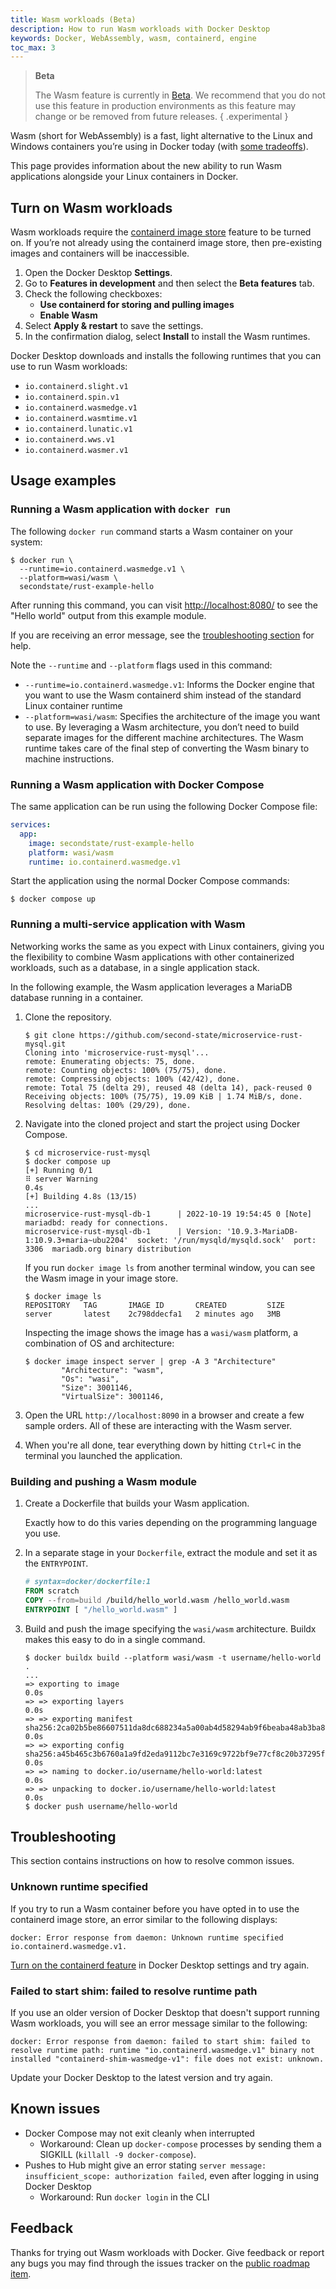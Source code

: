 ```yaml
---
title: Wasm workloads (Beta)
description: How to run Wasm workloads with Docker Desktop
keywords: Docker, WebAssembly, wasm, containerd, engine
toc_max: 3
---
```


> **Beta**
>
> The Wasm feature is currently in [Beta](../release-lifecycle.md/#beta).
> We recommend that you do not use this feature in production environments as
> this feature may change or be removed from future releases.
{ .experimental }

Wasm (short for WebAssembly) is a fast, light alternative to the Linux and
Windows containers you’re using in Docker today (with
[some tradeoffs](https://www.docker.com/blog/docker-wasm-technical-preview/)).

This page provides information about the new ability to run Wasm applications
alongside your Linux containers in Docker.

## Turn on Wasm workloads

Wasm workloads require the [containerd image store](containerd.md)
feature to be turned on. If you’re not already using the containerd image store,
then pre-existing images and containers will be inaccessible.

1. Open the Docker Desktop **Settings**.
2. Go to **Features in development** and then select the **Beta features** tab.
3. Check the following checkboxes:
   - **Use containerd for storing and pulling images**
   - **Enable Wasm**
4. Select **Apply & restart** to save the settings.
5. In the confirmation dialog, select **Install** to install the Wasm runtimes.

Docker Desktop downloads and installs the following runtimes that you can use
to run Wasm workloads:

- `io.containerd.slight.v1`
- `io.containerd.spin.v1`
- `io.containerd.wasmedge.v1`
- `io.containerd.wasmtime.v1`
- `io.containerd.lunatic.v1`
- `io.containerd.wws.v1`
- `io.containerd.wasmer.v1`

## Usage examples

### Running a Wasm application with `docker run`

The following `docker run` command starts a Wasm container on your system:

```console
$ docker run \
  --runtime=io.containerd.wasmedge.v1 \
  --platform=wasi/wasm \
  secondstate/rust-example-hello
```

After running this command, you can visit [http://localhost:8080/](http://localhost:8080/) to see the "Hello world" output from this example module.

If you are receiving an error message, see the [troubleshooting section](#troubleshooting) for help.

Note the `--runtime` and `--platform` flags used in this command:

- `--runtime=io.containerd.wasmedge.v1`: Informs the Docker engine that you want
  to use the Wasm containerd shim instead of the standard Linux container
  runtime
- `--platform=wasi/wasm`: Specifies the architecture of the image you want to
  use. By leveraging a Wasm architecture, you don’t need to build separate
  images for the different machine architectures. The Wasm runtime takes care of
  the final step of converting the Wasm binary to machine instructions.

### Running a Wasm application with Docker Compose

The same application can be run using the following Docker Compose file:

```yaml
services:
  app:
    image: secondstate/rust-example-hello
    platform: wasi/wasm
    runtime: io.containerd.wasmedge.v1
```

Start the application using the normal Docker Compose commands:

   ```console
   $ docker compose up
   ```

### Running a multi-service application with Wasm

Networking works the same as you expect with Linux containers, giving you the
flexibility to combine Wasm applications with other containerized workloads,
such as a database, in a single application stack.

In the following example, the Wasm application leverages a MariaDB database
running in a container.

1. Clone the repository.

   ```console
   $ git clone https://github.com/second-state/microservice-rust-mysql.git
   Cloning into 'microservice-rust-mysql'...
   remote: Enumerating objects: 75, done.
   remote: Counting objects: 100% (75/75), done.
   remote: Compressing objects: 100% (42/42), done.
   remote: Total 75 (delta 29), reused 48 (delta 14), pack-reused 0
   Receiving objects: 100% (75/75), 19.09 KiB | 1.74 MiB/s, done.
   Resolving deltas: 100% (29/29), done.
   ```

2. Navigate into the cloned project and start the project using Docker Compose.

   ```console
   $ cd microservice-rust-mysql
   $ docker compose up
   [+] Running 0/1
   ⠿ server Warning                                                                                                  0.4s
   [+] Building 4.8s (13/15)
   ...
   microservice-rust-mysql-db-1      | 2022-10-19 19:54:45 0 [Note] mariadbd: ready for connections.
   microservice-rust-mysql-db-1      | Version: '10.9.3-MariaDB-1:10.9.3+maria~ubu2204'  socket: '/run/mysqld/mysqld.sock'  port: 3306  mariadb.org binary distribution
   ```

   If you run `docker image ls` from another terminal window, you can see the
   Wasm image in your image store.

   ```console
   $ docker image ls
   REPOSITORY   TAG       IMAGE ID       CREATED         SIZE
   server       latest    2c798ddecfa1   2 minutes ago   3MB
   ```

   Inspecting the image shows the image has a `wasi/wasm` platform, a
   combination of OS and architecture:

   ```console
   $ docker image inspect server | grep -A 3 "Architecture"
           "Architecture": "wasm",
           "Os": "wasi",
           "Size": 3001146,
           "VirtualSize": 3001146,
   ```

3. Open the URL `http://localhost:8090` in a browser and create a few sample
   orders. All of these are interacting with the Wasm server.

4. When you're all done, tear everything down by hitting `Ctrl+C` in the
   terminal you launched the application.

### Building and pushing a Wasm module

1. Create a Dockerfile that builds your Wasm application.

   Exactly how to do this varies depending on the programming language you use.

2. In a separate stage in your `Dockerfile`, extract the module and set it as
   the `ENTRYPOINT`.

   ```dockerfile
   # syntax=docker/dockerfile:1
   FROM scratch
   COPY --from=build /build/hello_world.wasm /hello_world.wasm
   ENTRYPOINT [ "/hello_world.wasm" ]
   ```

3. Build and push the image specifying the `wasi/wasm` architecture. Buildx
   makes this easy to do in a single command.

   ```console
   $ docker buildx build --platform wasi/wasm -t username/hello-world .
   ...
   => exporting to image                                                                             0.0s
   => => exporting layers                                                                            0.0s
   => => exporting manifest sha256:2ca02b5be86607511da8dc688234a5a00ab4d58294ab9f6beaba48ab3ba8de56  0.0s
   => => exporting config sha256:a45b465c3b6760a1a9fd2eda9112bc7e3169c9722bf9e77cf8c20b37295f954b    0.0s
   => => naming to docker.io/username/hello-world:latest                                            0.0s
   => => unpacking to docker.io/username/hello-world:latest                                         0.0s
   $ docker push username/hello-world
   ```

## Troubleshooting

This section contains instructions on how to resolve common issues.

### Unknown runtime specified

If you try to run a Wasm container before you have opted in to use the
containerd image store, an error similar to the following displays:

```text
docker: Error response from daemon: Unknown runtime specified io.containerd.wasmedge.v1.
```

[Turn on the containerd feature](containerd.md#turn-on-the-containerd-image-store-feature)
in Docker Desktop settings and try again.

### Failed to start shim: failed to resolve runtime path

If you use an older version of Docker Desktop that doesn't support running Wasm
workloads, you will see an error message similar to the following:

```text
docker: Error response from daemon: failed to start shim: failed to resolve runtime path: runtime "io.containerd.wasmedge.v1" binary not installed "containerd-shim-wasmedge-v1": file does not exist: unknown.
```

Update your Docker Desktop to the latest version and try again.

## Known issues

- Docker Compose may not exit cleanly when interrupted
  - Workaround: Clean up `docker-compose` processes by sending them a SIGKILL
    (`killall -9 docker-compose`).
- Pushes to Hub might give an error stating
  `server message: insufficient_scope: authorization failed`, even after logging
  in using Docker Desktop
  - Workaround: Run `docker login` in the CLI

## Feedback

Thanks for trying out Wasm workloads with Docker. Give feedback or report any
bugs you may find through the issues tracker on the
[public roadmap item](https://github.com/docker/roadmap/issues/426).
